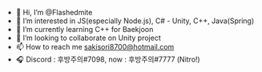 - 👋 Hi, I’m @Flashedmite
- 👀 I’m interested in JS(especially Node.js), C# - Unity, C++, Java(Spring)
- 🌱 I’m currently learning C++ for Baekjoon
- 💞️ I’m looking to collaborate on Unity project
- 📫 How to reach me sakisori8700@hotmail.com
- 🎧 Discord : 후방주의#7098, now : 후방주의#7777 (Nitro!)

<!---
Flashedmite/Flashedmite is a ✨ special ✨ repository because its `README.md` (this file) appears on your GitHub profile.
You can click the Preview link to take a look at your changes.
--->
